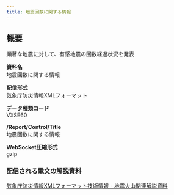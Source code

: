 ```yaml
---
title: 地震回数に関する情報
---
```


## 概要
顕著な地震に対して、有感地震の回数経過状況を発表

**資料名** <br/>
 地震回数に関する情報
 
**配信形式** <br/>
 気象庁防災情報XMLフォーマット

**データ種類コード** <br/>
 VXSE60
 
**/Report/Control/Title** <br/>
 地震回数に関する情報

**WebSocket圧縮形式** <br/>
 gzip

### 配信される電文の解説資料
 [気象庁防災情報XMLフォーマット技術情報 - 地震火山関連解説資料](https://dmdata.jp/doc/jma/manual/0101-0183.pdf#page=133)
